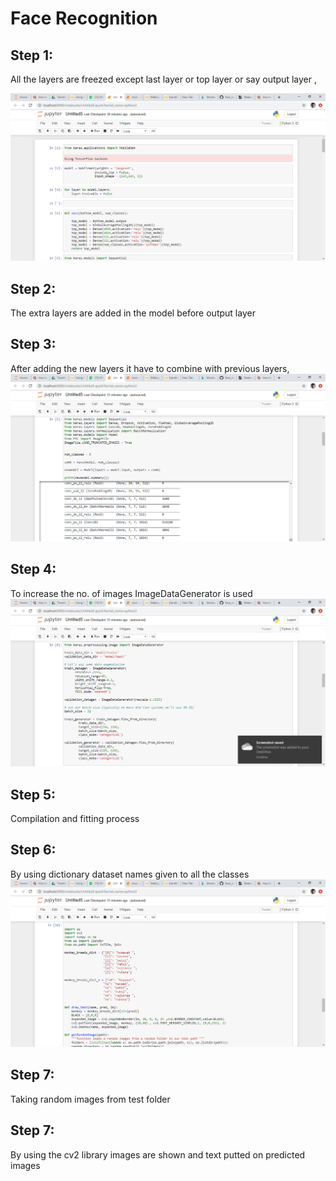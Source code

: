 # Face Recognition

## Step 1:
All the layers are freezed except last layer or top layer or say output layer ,

![screen1](screen1.png)


## Step 2: 
The extra layers are added in the model before output layer 

## Step 3:
After adding the new layers it have to combine with previous layers,
![screen2](screen2.png)
## Step 4:
To increase the no. of images ImageDataGenerator is used
![screen3](screen3.png)
## Step 5:
Compilation and fitting process

## Step 6: 
By using dictionary dataset names given to all the classes 
![screen5](screen5.png)
## Step 7:
Taking random images from test folder

## Step 7:
By using the cv2 library images are shown and text putted on predicted images



